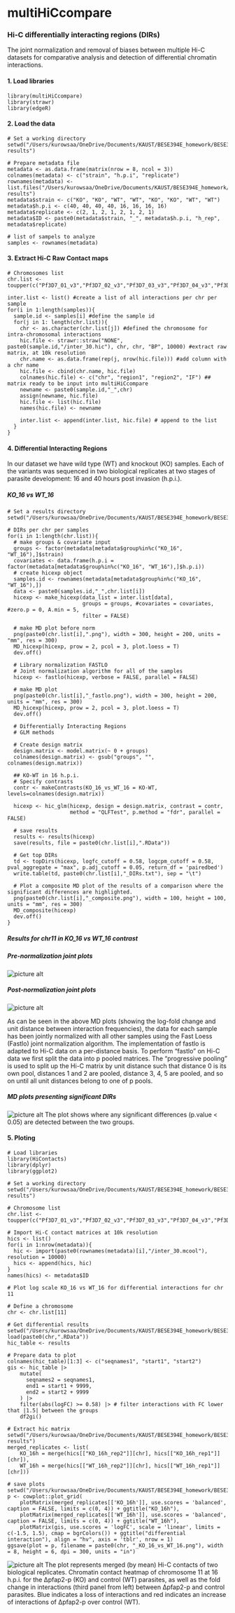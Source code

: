# multiHiCcompare 
### Hi-C differentially interacting regions (DIRs) 
The joint normalization and removal of biases between multiple Hi-C datasets for comparative analysis and detection of differential chromatin interactions. 

#### 1. Load libraries
```
library(multiHiCcompare)
library(strawr)
library(edgeR)
```

#### 2. Load the data
```
# Set a working directory
setwd("/Users/kurowsaa/OneDrive/Documents/KAUST/BESE394E_homework/BESE394E_course/FINAL/hic-results")

# Prepare metadata file
metadata <- as.data.frame(matrix(nrow = 8, ncol = 3))
colnames(metadata) <- c("strain", "h.p.i", "replicate")
rownames(metadata) <- list.files("/Users/kurowsaa/OneDrive/Documents/KAUST/BESE394E_homework/BESE394E_course/FINAL/hic-results")
metadata$strain <- c("KO", "KO", "WT", "WT", "KO", "KO", "WT", "WT")
metadata$h.p.i <- c(40, 40, 40, 40, 16, 16, 16, 16)
metadata$replicate <- c(2, 1, 2, 1, 2, 1, 2, 1)
metadata$ID <- paste0(metadata$strain, "_", metadata$h.p.i, "h_rep", metadata$replicate)

# list of sampels to analyze
samples <- rownames(metadata)
```

#### 3. Extract Hi-C Raw Contact maps 
```
# Chromosomes list 
chr.list <- toupper(c("Pf3D7_01_v3","Pf3D7_02_v3","Pf3D7_03_v3","Pf3D7_04_v3","Pf3D7_05_v3","Pf3D7_06_v3","Pf3D7_07_v3","Pf3D7_08_v3","Pf3D7_09_v3","Pf3D7_10_v3","Pf3D7_11_v3","Pf3D7_12_v3","Pf3D7_13_v3","Pf3D7_14_v3"))

inter.list <- list() #create a list of all interactions per chr per sample
for(i in 1:length(samples)){
  sample.id <- samples[i] #define the sample id
  for(j in 1: length(chr.list)){
    chr <- as.character(chr.list[j]) #defined the chromosome for intra-chromosomal interactions 
    hic.file <- strawr::straw("NONE", paste0(sample.id,"/inter_30.hic"), chr, chr, "BP", 10000) #extract raw matrix, at 10k resolution 
    chr.name <- as.data.frame(rep(j, nrow(hic.file))) #add column with a chr name
    hic.file <- cbind(chr.name, hic.file)
    colnames(hic.file) <- c("chr", "region1", "region2", "IF") ## matrix ready to be input into multiHiCcompare
    newname <- paste0(sample.id,"_",chr)
    assign(newname, hic.file)
    hic.file <- list(hic.file)
    names(hic.file) <- newname
    
    inter.list <- append(inter.list, hic.file) # append to the list
  }
}
```
#### 4. Differential Interacting Regions 
In our dataset we have wild type (WT) and knockout (KO) samples. Each of the variants was sequenced in two biological replicates at two stages of parasite development: 16 and 40 hours post invasion (h.p.i.).

##### KO_16 vs WT_16
```
# Set a results directory 
setwd("/Users/kurowsaa/OneDrive/Documents/KAUST/BESE394E_homework/BESE394E_course/FINAL/multiHiCcompare/Results/KO_16_vs_WT_16")

# DIRs per chr per samples
for(i in 1:length(chr.list)){
  # make groups & covariate input
  groups <- factor(metadata[metadata$group%in%c("KO_16", "WT_16"),]$strain)
  covariates <- data.frame(h.p.i = factor(metadata[metadata$group%in%c("KO_16", "WT_16"),]$h.p.i))
  # create hicexp object
  samples.id <- rownames(metadata[metadata$group%in%c("KO_16", "WT_16"),])
  data <- paste0(samples.id,"_",chr.list[i])
  hicexp <- make_hicexp(data_list = inter.list[data],
                        groups = groups, #covariates = covariates, #zero.p = 0, A.min = 5, 
                        filter = FALSE)
  
  # make MD plot before norm
  png(paste0(chr.list[i],".png"), width = 300, height = 200, units = "mm", res = 300)
  MD_hicexp(hicexp, prow = 2, pcol = 3, plot.loess = T)
  dev.off()
  
  # Library normalization FASTLO
  # Joint normalization algorithm for all of the samples
  hicexp <- fastlo(hicexp, verbose = FALSE, parallel = FALSE)
  
  # make MD plot
  png(paste0(chr.list[i],"_fastlo.png"), width = 300, height = 200, units = "mm", res = 300)
  MD_hicexp(hicexp, prow = 2, pcol = 3, plot.loess = T)
  dev.off()
  
  # Differentially Interacting Regions
  # GLM methods
  
  # Create design matrix
  design.matrix <- model.matrix(~ 0 + groups)
  colnames(design.matrix) <- gsub("groups", "", colnames(design.matrix))
  
  ## KO-WT in 16 h.p.i.
  # Specify contrasts
  contr <- makeContrasts(KO_16_vs_WT_16 = KO-WT, levels=colnames(design.matrix))
  
  hicexp <- hic_glm(hicexp, design = design.matrix, contrast = contr,
                    method = "QLFTest", p.method = "fdr", parallel = FALSE)
  
  # save results
  results <- results(hicexp)
  save(results, file = paste0(chr.list[i],".RData"))
  
  # Get top DIRs
  td <- topDirs(hicexp, logfc_cutoff = 0.58, logcpm_cutoff = 0.58, pval_aggregate = "max", p.adj_cutoff = 0.05, return_df = 'pairedbed')
  write.table(td, paste0(chr.list[i],"_DIRs.txt"), sep = "\t")
  
  # Plot a composite MD plot of the results of a comparison where the significant differences are highlighted.
  png(paste0(chr.list[i],"_composite.png"), width = 100, height = 100, units = "mm", res = 300)
  MD_composite(hicexp)
  dev.off()
}

```
##### Results for chr11 in KO_16 vs WT_16 contrast 
##### Pre-normalization joint plots 
![picture alt](./content/imag/PF3D7_11_V3.png)

##### Post-normalization joint plots 
![picture alt](./content/imag/PF3D7_11_V3_fastlo.png)

As can be seen in the above MD plots (showing the log-fold change and unit distance between interaction frequencies), the data for each sample has been jointly normalized with all other samples using the Fast Loess (Fastlo) joint normalization algorithm. The implementation of fastlo is adapted to Hi-C data on a per-distance basis. To perform “fastlo” on Hi-C data we first split the data into p pooled matrices. The “progressive pooling” is used to split up the Hi-C matrix by unit distance such that distance 0 is its own pool, distances 1 and 2 are pooled, distance 3, 4, 5 are pooled, and so on until all unit distances belong to one of p pools. 

##### MD plots presenting significant DIRs
![picture alt](./content/imag/PF3D7_11_V3_composite.png)
The plot shows where any significant differences (p.value < 0.05) are detected between the two groups. 

#### 5. Ploting
```
# Load libraries
library(HiContacts)
library(dplyr)
library(ggplot2)

# Set a working directory
setwd("/Users/kurowsaa/OneDrive/Documents/KAUST/BESE394E_homework/BESE394E_course/FINAL/hic-results")

# Chromosome list
chr.list <- toupper(c("Pf3D7_01_v3","Pf3D7_02_v3","Pf3D7_03_v3","Pf3D7_04_v3","Pf3D7_05_v3","Pf3D7_06_v3","Pf3D7_07_v3","Pf3D7_08_v3","Pf3D7_09_v3","Pf3D7_10_v3","Pf3D7_11_v3","Pf3D7_12_v3","Pf3D7_13_v3","Pf3D7_14_v3"))

# Import Hi-C contact matrices at 10k resolution
hics <- list()
for(i in 1:nrow(metadata)){
  hic <- import(paste0(rownames(metadata)[i],"/inter_30.mcool"), resolution = 10000)
  hics <- append(hics, hic)
}
names(hics) <- metadata$ID

# Plot log scale KO_16 vs WT_16 for differential interactions for chr 11

# Define a chromosome
chr <- chr.list[11]

# Get differential results
setwd("/Users/kurowsaa/OneDrive/Documents/KAUST/BESE394E_homework/BESE394E_course/FINAL/multiHiCcompare/Results/KO_16_vs_WT_16")
load(paste0(chr,".RData"))
hic_table <- results
  
# Prepare data to plot
colnames(hic_table)[1:3] <- c("seqnames1", "start1", "start2")
gis <- hic_table |> 
    mutate(
      seqnames2 = seqnames1, 
      end1 = start1 + 9999, 
      end2 = start2 + 9999
    ) |> 
    filter(abs(logFC) >= 0.58) |> # filter interactions with FC lower that |1.5| between the groups
    df2gi() 

# Extract hic matrix
setwd("/Users/kurowsaa/OneDrive/Documents/KAUST/BESE394E_homework/BESE394E_course/FINAL/hic-results")
merged_replicates <- list(
    KO_16h = merge(hics[["KO_16h_rep2"]][chr], hics[["KO_16h_rep1"]][chr]),
    WT_16h = merge(hics[["WT_16h_rep2"]][chr], hics[["WT_16h_rep1"]][chr]))
  
# save plots
setwd("/Users/kurowsaa/OneDrive/Documents/KAUST/BESE394E_homework/BESE394E_course/FINAL/plots/differential/KO_16_vs_WT_16")
p <- cowplot::plot_grid(
    plotMatrix(merged_replicates[['KO_16h']], use.scores = 'balanced', caption = FALSE, limits = c(0, 4)) + ggtitle("KO_16h"),
    plotMatrix(merged_replicates[['WT_16h']], use.scores = 'balanced', caption = FALSE, limits = c(0, 4)) + ggtitle("WT_16h"),
    plotMatrix(gis, use.scores = 'logFC', scale = 'linear', limits = c(-1.5, 1.5), cmap = bgrColors()) + ggtitle("differential interaction"), align = "hv", axis = 'tblr', nrow = 1)
ggsave(plot = p, filename = paste0(chr, "_KO_16_vs_WT_16.png"), width = 8, height = 6, dpi = 300, units = "in")

```
![picture alt](./content/imag/PF3D7_11_V3_KO_16_vs_WT_16.png)
The plot represents merged (by mean) Hi-C contacts of two biological replicates. Chromatin contact heatmap of chromosome 11 at 16 h.p.i. for the Δpfap2-p (KO) and control (WT) parasites, as well as the fold change in interactions (third panel from left) between Δpfap2-p and control parasites. Blue indicates a loss of interactions and red indicates an increase of interactions of Δpfap2-p over control (WT).
